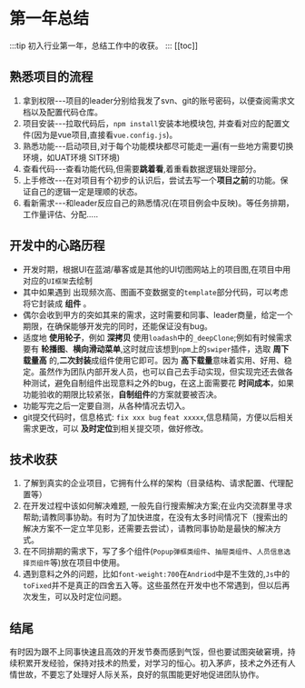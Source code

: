 # 第一年总结
:::tip
初入行业第一年，总结工作中的收获。
:::
[[toc]]
## 熟悉项目的流程
  1. 拿到权限---项目的leader分别给我发了svn、git的账号密码，以便查阅需求文档以及配置代码仓库。
  2. 项目安装---拉取代码后，`npm install`安装本地模块包, 并查看对应的配置文件(因为是vue项目,直接看`vue.config.js`)。
  3. 熟悉功能---启动项目,对于每个功能模块都尽可能走一遍(有一些地方需要切换环境，如UAT环境 SIT环境)
  4. 查看代码---查看功能代码,但需要**跳着看**,着重看数据逻辑处理部分。
  5. 上手修改---在对项目有个初步的认识后，尝试去写一个**项目之前**的功能。保证自己的逻辑一定是理顺的状态。
  6. 看新需求---和leader反应自己的熟悉情况(在项目例会中反映)。等任务排期，工作量评估、分配.....

## 开发中的心路历程
  - 开发时期，根据UI在蓝湖/摹客或是其他的UI切图网站上的项目图,在项目中用对应的`UI框架`去绘制
  - 其中如果遇到 出现频次高、图画不变数据变的`template`部分代码，可以考虑将它封装成 **组件** 。
  - 偶尔会收到甲方的突如其来的需求，这时需要和同事、leader商量，给定一个期限，在确保能够开发完的同时，还能保证没有bug。
  - 适度地 **使用轮子**，例如 **深拷贝** 使用`loadash`中的`_deepClone`;例如有时候需求要有 **轮播图**、**横向滑动菜单**,这时就应该想到`npm`上的`swiper`插件，选取 **周下载量高** 的,**二次封装**成组件使用它即可。因为 **高下载量**意味着实用、好用、稳定。虽然作为团队内部开发人员，也可以自己去手动实现，但实现完还去做各种测试，避免自制组件出现意料之外的bug，在这上面需要花 **时间成本**，如果功能验收的期限比较紧张，**自制组件**的方案就要被否决。
  - 功能写完之后一定要自测，从各种情况去切入。
  - git提交代码时，信息格式: `fix xxx bug` `feat xxxxx`,信息精简，方便以后相关需求更改，可以 **及时定位**到相关提交项，做好修改。

## 技术收获
   1. 了解到真实的企业项目，它拥有什么样的架构（目录结构、请求配置、代理配置等）
   2. 在开发过程中该如何解决难题, 一般先自行搜索解决方案;在业内交流群里寻求帮助;请教同事协助。有时为了加快进度，在没有太多时间情况下（搜索出的解决方案不一定立竿见影，还需要去尝试），请教同事协助是最快的解决方式。 
   3. 在不同排期的需求下，写了多个组件(`Popup弹框类组件`、`抽屉类组件`、`人员信息选择页组件`等)放在项目中使用。
   4. 遇到意料之外的问题，比如`font-weight:700`在`Andriod`中是不生效的,`Js`中的`toFixed`并不是真正的四舍五入等。这些虽然在开发中也不常遇到，但以后再次发生，可以及时定位问题。

## 结尾
  有时因为跟不上同事快速且高效的开发节奏而感到气馁，但也要试图突破窘境，持续积累开发经验，保持对技术的热爱，对学习的恒心。初入茅庐，技术之外还有人情世故，不要忘了处理好人际关系，良好的氛围能更好地促进团队协作。